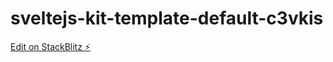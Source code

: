 # sveltejs-kit-template-default-c3vkis

[Edit on StackBlitz ⚡️](https://stackblitz.com/edit/sveltejs-kit-template-default-c3vkis)